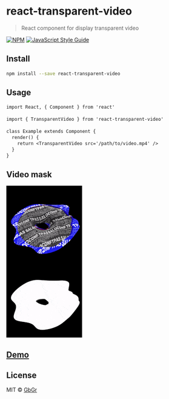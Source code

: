 # react-transparent-video

> React component for display transparent video

[![NPM](https://img.shields.io/npm/v/react-transparent-video.svg)](https://www.npmjs.com/package/react-transparent-video) [![JavaScript Style Guide](https://img.shields.io/badge/code_style-standard-brightgreen.svg)](https://standardjs.com)

## Install

```bash
npm install --save react-transparent-video
```

## Usage

```tsx
import React, { Component } from 'react'

import { TransparentVideo } from 'react-transparent-video'

class Example extends Component {
  render() {
    return <TransparentVideo src='/path/to/video.mp4' />
  }
}
```

## Video mask
![Video mask example](https://github.com/GbGr/react-transparent-video/blob/master/example/public/video_mask_example.gif?raw=true)

## [Demo](https://gbgr.github.io/react-transparent-video/)

## License

MIT © [GbGr](https://github.com/GbGr)
